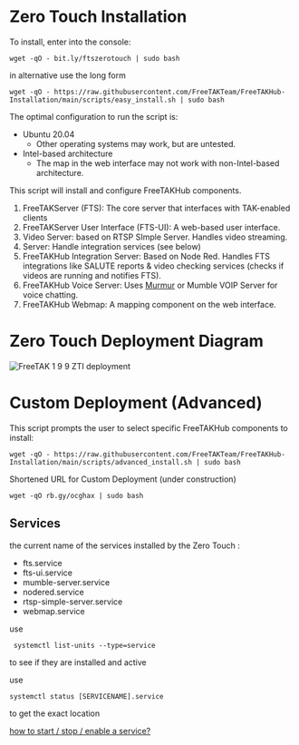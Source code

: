 # Zero Touch Installation

To install, enter into the console:

```console
wget -qO - bit.ly/ftszerotouch | sudo bash
```
in alternative use the long form
```console
wget -qO - https://raw.githubusercontent.com/FreeTAKTeam/FreeTAKHub-Installation/main/scripts/easy_install.sh | sudo bash
```

The optimal configuration to run the script is:

* Ubuntu 20.04
  * Other operating systems may work, but are untested.
* Intel-based architecture
  * The map in the web interface may not work with non-Intel-based architecture.

This script will install and configure FreeTAKHub components.

1. FreeTAKServer (FTS): The core server that interfaces with TAK-enabled clients
1. FreeTAKServer User Interface (FTS-UI): A web-based user interface.
1. Video Server:  based on RTSP SImple Server. Handles video streaming.
3.  Server:  Handle integration services (see below)
4. FreeTAKHub Integration Server: Based on Node Red. Handles FTS integrations like SALUTE reports & video checking services (checks if videos are running and notifies FTS).
5. FreeTAKHub Voice Server: Uses [Murmur](https://github.com/mumble-voip/mumble) or Mumble VOIP Server for voice chatting.
6. FreeTAKHub Webmap: A mapping component on the web interface.

# Zero Touch Deployment Diagram

![FreeTAK 1 9 9 ZTI deployment](https://user-images.githubusercontent.com/60719165/207360218-a7b7a619-4cb0-4234-b7bb-9f74910019f6.png)


# Custom Deployment (Advanced)

This script prompts the user to select specific FreeTAKHub components to install:

```console
wget -qO - https://raw.githubusercontent.com/FreeTAKTeam/FreeTAKHub-Installation/main/scripts/advanced_install.sh | sudo bash
```

Shortened URL for Custom Deployment (under construction)

```console
wget -qO rb.gy/ocghax | sudo bash
```
## Services
the current name of the services installed by the Zero Touch :

* fts.service
* fts-ui.service
* mumble-server.service
* nodered.service
* rtsp-simple-server.service
* webmap.service

use 
```
 systemctl list-units --type=service
```
to see if they are installed and active

use
```
systemctl status [SERVICENAME].service
```
to get the exact location

 [how to start / stop / enable  a service?](https://freetakteam.github.io/FreeTAKServer-User-Docs/Installation/Linux/Service/)


